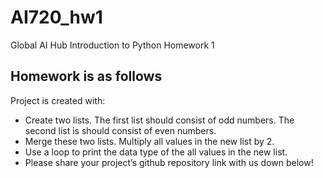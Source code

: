 # AI720_hw1
Global AI Hub Introduction to Python Homework 1

## Homework is as follows
Project is created with:
* Create two lists. The first list should consist of odd numbers. The second list is should consist of even numbers.
* Merge these two lists. Multiply all values in the new list by 2.
* Use a loop to print the data type of the all values in the new list.
* Please share your project’s github repository link with us down below!

